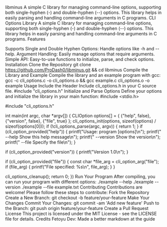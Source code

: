 libminus
A simple C library for managing command-line options, supporting both single-hyphen (-) and double-hyphen (--) options. This library helps in easily parsing and handling command-line arguments in C programs.
CLI Options Library
A simple C library for managing command-line options, supporting both single-hyphen (-) and double-hyphen (--) options. This library helps in easily parsing and handling command-line arguments in C programs.
Features

Supports Single and Double Hyphen Options: Handle options like -h and --help.
Argument Handling: Easily manage options that require arguments.
Simple API: Easy-to-use functions to initialize, parse, and check options.
Installation
Clone the Repository
git clone https://github.com/ProDash0/libminus.git && cd libminus
Compile the Library and Example
Compile the library and an example program with gcc:
gcc -c cli_options.c -o cli_options.o && gcc example.c cli_options.o -o example
Usage
Include the Header
Include cli_options.h in your C source file.
#include "cli_options.h"
Initialize and Parse Options
Define your options and initialize the library in your main function:
#include <stdio.h>

#include "cli_options.h"

int main(int argc, char *argv[]) {
    CLIOption options[] = {
        {"help", false},
        {"version", false},
        {"file", true}
    };
    cli_options_init(options, sizeof(options) / sizeof(options[0]));
    if (!cli_options_parse(argc, argv)) {
        return 1;
        }
    if (cli_option_provided("help")) {
        printf("Usage: program [options]\n");
        printf("  --help      Show this help message\n");
        printf("  --version   Show the version\n");
        printf("  --file      Specify the file\n");
    }

 if (cli_option_provided("version")) {
        printf("Version 1.0\n");
    }

if (cli_option_provided("file")) {
        const char *file_arg = cli_option_arg("file");
        if (file_arg) {
            printf("File specified: %s\n", file_arg);
        }
  }

cli_options_cleanup();
    return 0;
})
Run Your Program
After compiling, you can run your program with different options:
./example --help
./example --version
./example --file example.txt
Contributing
Contributions are welcome! Please follow these steps to contribute:
Fork the Repository
Create a New Branch: git checkout -b feature/your-feature
Make Your Changes
Commit Your Changes: git commit -am 'Add new feature'
Push to the Branch: git push origin feature/your-feature
Create a Pull Request
License
This project is licensed under the MIT License - see the LICENSE file for details.
Credits
Fetoyu Dev: Made a better markdown at the guide
